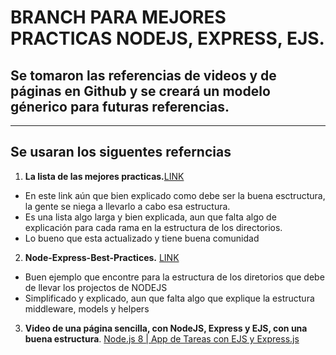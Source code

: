 # BRANCH PARA MEJORES PRACTICAS NODEJS, EXPRESS, EJS.
## Se tomaron las referencias de videos y de páginas en Github y se creará un modelo génerico para futuras referencias.
-----------------------------------------------------------------------------------------------------------------------

## Se usaran los siguentes referncias

1. **La lista de las mejores practicas.**[LINK](https://github.com/goldbergyoni/nodebestpractices) 
- En este link aún que bien explicado como debe ser la buena esctructura, la gente se niega a llevarlo a cabo esa estructura.
- Es una lista algo larga y bien explicada, aun que falta algo de explicación para cada rama en la estructura de los directorios.
- Lo bueno que esta actualizado y tiene buena comunidad

2. **Node-Express-Best-Practices.** [LINK](https://github.com/nastanford/Node-Express-Best-Practices)
- Buen ejemplo que encontre para la estructura de los diretorios que debe de llevar los projectos de NODEJS
- Simplificado y explicado, aun que falta algo que explique la estructura middleware, models y helpers

3. **Video de una página sencilla, con NodeJS, Express y EJS, con una buena estructura**. [Node.js 8 | App de Tareas con EJS y Express.js](https://www.youtube.com/watch?v=7IBcDIb8XmQ)